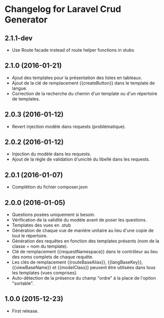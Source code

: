 # Changelog for Laravel Crud Generator

## 2.1.1-dev

- Use Route facade instead of route helper functions in stubs

## 2.1.0 (2016-01-21)

- Ajout des templates pour la présentation des listes en tableaux.
- Ajout de la clé de remplacement {{createButton}} dans le template de langue.
- Correction de la recherche du chemin d'un template ou d'un répertoire de templates.

## 2.0.3 (2016-01-12)

- Revert injection modèle dans requests (problématique).

## 2.0.2 (2016-01-12)

- Injection du modèle dans les requests.
- Ajout de la règle de validation d'unicité du libellé dans les requests.

## 2.0.1 (2016-01-07)

- Complétion du fichier composer.json

## 2.0.0 (2016-01-05)

- Questions posées uniquement si besoin.
- Vérification de la validité du modèle avant de poser les questions.
- Templates des vues en .stub
- Génération de chaque vue de manière unitaire au lieu d'une copie de tout le répertoire.
- Génération des requêtes en fonction des templates présents (nom de la classe = nom du template).
- Clé de remplacement {{requestNamespace}} dans le contrôleur au lieu des noms complets de chaque requête.
- Les clés de remplacement {{routeBaseAlias}}, {{langBaseKey}}, {{viewBaseName}} et {{modelClass}}
  peuvent être utilisées dans tous les templates (vues comprises).
- Auto-détection de la présence du champ "ordre" à la place de l'option "sortable".

## 1.0.0 (2015-12-23)

- First release.
